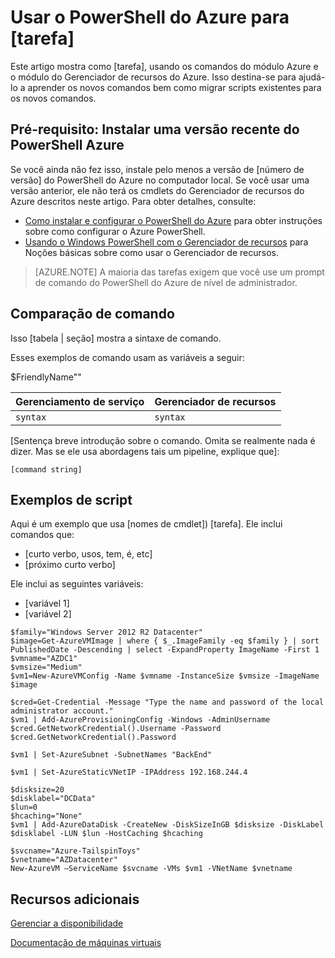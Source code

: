 <!--save a copy of this file to your local repo. It's important that you follow the naming conventions by starting with the service name, and use lowercase only for the file name. See "file-names-and-locations.md" under the "contributor-guide" folder in your repo.

Info to help you use the template are enclosed in the Markdown comments using the caret, hyphen, dash syntax. Delete these from your file.

Text not wrapped in comment syntax is intended to be used as is, or with updates enclosed in [  ]. Add the info and delete the bracket. 

Pay attention to spacing and indents. They affect formatting. 

--> 

<!--replace this with Properties and Tags sections. These are required sections. See "article-metadata.md" in under the "contributor-guide" folder in your repo. Attributes in each section can be placed on separate lines to make them easier to read and check-->

# <a name="use-azure-powershell-to-task"></a>Usar o PowerShell do Azure para [tarefa]

Este artigo mostra como [tarefa], usando os comandos do módulo Azure e o módulo do Gerenciador de recursos do Azure. Isso destina-se para ajudá-lo a aprender os novos comandos bem como migrar scripts existentes para os novos comandos.

## <a name="prerequisite-install-a-recent-version-of-azure-powershell"></a>Pré-requisito: Instalar uma versão recente do PowerShell Azure

Se você ainda não fez isso, instale pelo menos a versão de [número de versão] do PowerShell do Azure no computador local. Se você usar uma versão anterior, ele não terá os cmdlets do Gerenciador de recursos do Azure descritos neste artigo. Para obter detalhes, consulte:
 
- [Como instalar e configurar o PowerShell do Azure](install-configure-powershell.md) para obter instruções sobre como configurar o Azure PowerShell.
- [Usando o Windows PowerShell com o Gerenciador de recursos](powershell-azure-resource-manager.md) para Noções básicas sobre como usar o Gerenciador de recursos.

> [AZURE.NOTE] A maioria das tarefas exigem que você use um prompt de comando do PowerShell do Azure de nível de administrador.

## <a name="command-comparison"></a>Comparação de comando

Isso [tabela | seção] mostra a sintaxe de comando.

<!--[optional image - to use an image in this article, add a folder with the same name as the article file name without extension, inside the Media folder of the repo. Use only this folder to store the images. Don't attempt to use a common folder to share images you want to use in more than 1 file.]
Then, use the following syntax to add a reference to the image in your article:
![](./media/name-of-file-without-extension/image-name-no-spaces.png)
-->

<!--if a command string uses variables, define the variables first, using the  following construction. In some cases the variable is straightforward and doesn't need much explanation. But parameters such as location and size can benefit from brief explanation or listing all accepted values:--> 

Esses exemplos de comando usam as variáveis a seguir:

$FriendlyName"<Describe value>"

<!-- if it makes more sense to present this in a table, use this. Otherwise, delete. The table won't render until it's in Github or published to Sandbox.-->

Gerenciamento de serviço | Gerenciador de recursos
---|----
`syntax` | `syntax`


<!--if it makes more sense to present this one command block after the other instead of a table, use this. Otherwise, delete-->
  
[Sentença breve introdução sobre o comando. Omita se realmente nada é dizer. Mas se ele usa abordagens tais um pipeline, explique que]:

    [command string]

## <a name="script-examples"></a>Exemplos de script

Aqui é um exemplo que usa [nomes de cmdlet]) [tarefa]. Ele inclui comandos que:

- [curto verbo, usos, tem, é, etc]
- [próximo curto verbo] 

<!--include this statement if it uses variables that weren't introduced earlier-->Ele inclui as seguintes variáveis:

- [variável 1]
- [variável 2]

<!--This shows you how a recent example was presented as well as how it was formatted. Preceding each line with one tab or four spaces to format in a code block-->

    $family="Windows Server 2012 R2 Datacenter"
    $image=Get-AzureVMImage | where { $_.ImageFamily -eq $family } | sort PublishedDate -Descending | select -ExpandProperty ImageName -First 1
    $vmname="AZDC1"
    $vmsize="Medium"
    $vm1=New-AzureVMConfig -Name $vmname -InstanceSize $vmsize -ImageName $image
    
    $cred=Get-Credential -Message "Type the name and password of the local administrator account."
    $vm1 | Add-AzureProvisioningConfig -Windows -AdminUsername $cred.GetNetworkCredential().Username -Password $cred.GetNetworkCredential().Password
    
    $vm1 | Set-AzureSubnet -SubnetNames "BackEnd"
    
    $vm1 | Set-AzureStaticVNetIP -IPAddress 192.168.244.4
    
    $disksize=20
    $disklabel="DCData"
    $lun=0
    $hcaching="None"
    $vm1 | Add-AzureDataDisk -CreateNew -DiskSizeInGB $disksize -DiskLabel $disklabel -LUN $lun -HostCaching $hcaching
    
    $svcname="Azure-TailspinToys"
    $vnetname="AZDatacenter"
    New-AzureVM –ServiceName $svcname -VMs $vm1 -VNetName $vnetname


## <a name="additional-resources"></a>Recursos adicionais
<!--At a minimum, include a link back to the migration task list article. Use the formats shown below. See create-links-markdown.md for more info -->
<!--use this format for links to other articles, such as the migration task list. -->
[Gerenciar a disponibilidade](virtual-machines-windows-manage-availability.md)

<!--To link to an ACOM page outside the /documentation/ subdomain (such as a pricing page, SLA page or anything else that is not a documentation article), use an absolute URL, but omit the locale:

    [link text](http://azure.microsoft.com/pricing/details/virtual-machines/)-->

<!--use this for URLs outside of ACOM. Be sure to locale, and if you're linking to the Azure library on MSDN, include the '/azure/' part of the URL-->
[Documentação de máquinas virtuais](https://msdn.microsoft.com/library/azure/jj156003.aspx)

